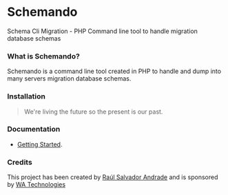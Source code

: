 # Schemando
Schema Cli Migration - PHP Command line tool to handle migration database schemas

### What is Schemando?

Schemando is a command line tool created in PHP to handle and dump into many servers migration database schemas.

### Installation

> We're living the future so
> the present is our past.

### Documentation
- [Getting Started](http://github.com/rabrux/schemando/wiki).

### Credits
This project has been created by [Raúl Salvador Andrade](http://github.com/rabrux) and is sponsored by [WA Technologies](http://wat.mx)
